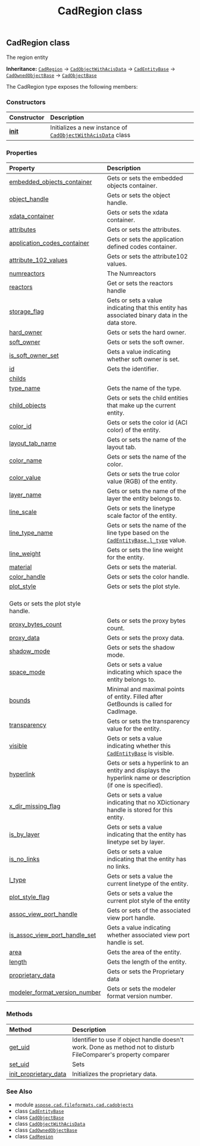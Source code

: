 ﻿---
title: CadRegion class
second_title: Aspose.CAD for Python via .NET API References
description: 
type: docs
weight: 1070
url: /python-net/aspose.cad.fileformats.cad.cadobjects/cadregion/
is_root: false
---

## CadRegion class

The region entity



**Inheritance:** [`CadRegion`](/cad/python-net/aspose.cad.fileformats.cad.cadobjects/cadregion) → 
[`CadObjectWithAcisData`](/cad/python-net/aspose.cad.fileformats.cad.cadobjects/cadobjectwithacisdata) → 
[`CadEntityBase`](/cad/python-net/aspose.cad.fileformats.cad.cadobjects/cadentitybase) → 
[`CadOwnedObjectBase`](/cad/python-net/aspose.cad.fileformats.cad.cadobjects/cadownedobjectbase) → 
[`CadObjectBase`](/cad/python-net/aspose.cad.fileformats.cad.cadobjects/cadobjectbase)



The CadRegion type exposes the following members:

### Constructors
| Constructor | Description |
| :- | :- |
| [__init__](/cad/python-net/aspose.cad.fileformats.cad.cadobjects/cadregion/__init__/#) | Initializes a new instance of [`CadObjectWithAcisData`](/cad/python-net/aspose.cad.fileformats.cad.cadobjects/cadobjectwithacisdata) class |


### Properties
| Property | Description |
| :- | :- |
| [embedded_objects_container](/cad/python-net/aspose.cad.fileformats.cad.cadobjects/cadregion/embedded_objects_container) | Gets or sets the embedded objects container. |
| [object_handle](/cad/python-net/aspose.cad.fileformats.cad.cadobjects/cadregion/object_handle) | Gets or sets the object handle. |
| [xdata_container](/cad/python-net/aspose.cad.fileformats.cad.cadobjects/cadregion/xdata_container) | Gets or sets the xdata container. |
| [attributes](/cad/python-net/aspose.cad.fileformats.cad.cadobjects/cadregion/attributes) | Gets or sets the attributes. |
| [application_codes_container](/cad/python-net/aspose.cad.fileformats.cad.cadobjects/cadregion/application_codes_container) | Gets or sets the application defined codes container. |
| [attribute_102_values](/cad/python-net/aspose.cad.fileformats.cad.cadobjects/cadregion/attribute_102_values) | Gets or sets the attribute102 values. |
| [numreactors](/cad/python-net/aspose.cad.fileformats.cad.cadobjects/cadregion/numreactors) | The Numreactors |
| [reactors](/cad/python-net/aspose.cad.fileformats.cad.cadobjects/cadregion/reactors) | Get or sets the reactors handle |
| [storage_flag](/cad/python-net/aspose.cad.fileformats.cad.cadobjects/cadregion/storage_flag) | Gets or sets a value indicating that this entity has associated binary data in the data store. |
| [hard_owner](/cad/python-net/aspose.cad.fileformats.cad.cadobjects/cadregion/hard_owner) | Gets or sets the hard owner. |
| [soft_owner](/cad/python-net/aspose.cad.fileformats.cad.cadobjects/cadregion/soft_owner) | Gets or sets the soft owner. |
| [is_soft_owner_set](/cad/python-net/aspose.cad.fileformats.cad.cadobjects/cadregion/is_soft_owner_set) | Gets a value indicating whether soft owner is set. |
| [id](/cad/python-net/aspose.cad.fileformats.cad.cadobjects/cadregion/id) | Gets the identifier. |
| [childs](/cad/python-net/aspose.cad.fileformats.cad.cadobjects/cadregion/childs) |  |
| [type_name](/cad/python-net/aspose.cad.fileformats.cad.cadobjects/cadregion/type_name) | Gets the name of the type. |
| [child_objects](/cad/python-net/aspose.cad.fileformats.cad.cadobjects/cadregion/child_objects) | Gets or sets the child entities that make up the current entity. |
| [color_id](/cad/python-net/aspose.cad.fileformats.cad.cadobjects/cadregion/color_id) | Gets or sets the color id (ACI color) of the entity. |
| [layout_tab_name](/cad/python-net/aspose.cad.fileformats.cad.cadobjects/cadregion/layout_tab_name) | Gets or sets the name of the layout tab. |
| [color_name](/cad/python-net/aspose.cad.fileformats.cad.cadobjects/cadregion/color_name) | Gets or sets the name of the color. |
| [color_value](/cad/python-net/aspose.cad.fileformats.cad.cadobjects/cadregion/color_value) | Gets or sets the true color value (RGB) of the entity. |
| [layer_name](/cad/python-net/aspose.cad.fileformats.cad.cadobjects/cadregion/layer_name) | Gets or sets the name of the layer the entity belongs to. |
| [line_scale](/cad/python-net/aspose.cad.fileformats.cad.cadobjects/cadregion/line_scale) | Gets or sets the linetype scale factor of the entity. |
| [line_type_name](/cad/python-net/aspose.cad.fileformats.cad.cadobjects/cadregion/line_type_name) | Gets or sets the name of the line type based on the [`CadEntityBase.l_type`](/cad/python-net/aspose.cad.fileformats.cad.cadobjects/cadentitybase#l_type) value. |
| [line_weight](/cad/python-net/aspose.cad.fileformats.cad.cadobjects/cadregion/line_weight) | Gets or sets the line weight for the entity. |
| [material](/cad/python-net/aspose.cad.fileformats.cad.cadobjects/cadregion/material) | Gets or sets the material. |
| [color_handle](/cad/python-net/aspose.cad.fileformats.cad.cadobjects/cadregion/color_handle) | Gets or sets the color handle. |
| [plot_style](/cad/python-net/aspose.cad.fileformats.cad.cadobjects/cadregion/plot_style) | Gets or sets the plot style.<br/>Gets or sets the plot style handle. |
| [proxy_bytes_count](/cad/python-net/aspose.cad.fileformats.cad.cadobjects/cadregion/proxy_bytes_count) | Gets or sets the proxy bytes count. |
| [proxy_data](/cad/python-net/aspose.cad.fileformats.cad.cadobjects/cadregion/proxy_data) | Gets or sets the proxy data. |
| [shadow_mode](/cad/python-net/aspose.cad.fileformats.cad.cadobjects/cadregion/shadow_mode) | Gets or sets the shadow mode. |
| [space_mode](/cad/python-net/aspose.cad.fileformats.cad.cadobjects/cadregion/space_mode) | Gets or sets a value indicating which space the entity belongs to. |
| [bounds](/cad/python-net/aspose.cad.fileformats.cad.cadobjects/cadregion/bounds) | Minimal and maximal points of entity. Filled after GetBounds is called for CadImage. |
| [transparency](/cad/python-net/aspose.cad.fileformats.cad.cadobjects/cadregion/transparency) | Gets or sets the transparency value for the entity. |
| [visible](/cad/python-net/aspose.cad.fileformats.cad.cadobjects/cadregion/visible) | Gets or sets a value indicating whether this [`CadEntityBase`](/cad/python-net/aspose.cad.fileformats.cad.cadobjects/cadentitybase) is visible. |
| [hyperlink](/cad/python-net/aspose.cad.fileformats.cad.cadobjects/cadregion/hyperlink) | Gets or sets a hyperlink to an entity and displays the hyperlink name or description (if one is specified). |
| [x_dir_missing_flag](/cad/python-net/aspose.cad.fileformats.cad.cadobjects/cadregion/x_dir_missing_flag) | Gets or sets a value indicating that no XDictionary handle is stored for this entity. |
| [is_by_layer](/cad/python-net/aspose.cad.fileformats.cad.cadobjects/cadregion/is_by_layer) | Gets or sets a value indicating that the entity has linetype set by layer. |
| [is_no_links](/cad/python-net/aspose.cad.fileformats.cad.cadobjects/cadregion/is_no_links) | Gets or sets a value indicating that the entity has no links. |
| [l_type](/cad/python-net/aspose.cad.fileformats.cad.cadobjects/cadregion/l_type) | Gets or sets a value the current linetype of the entity. |
| [plot_style_flag](/cad/python-net/aspose.cad.fileformats.cad.cadobjects/cadregion/plot_style_flag) | Gets or sets a value the current plot style of the entity |
| [assoc_view_port_handle](/cad/python-net/aspose.cad.fileformats.cad.cadobjects/cadregion/assoc_view_port_handle) | Gets or sets of the associated view port handle. |
| [is_assoc_view_port_handle_set](/cad/python-net/aspose.cad.fileformats.cad.cadobjects/cadregion/is_assoc_view_port_handle_set) | Gets a value indicating whether associated view port handle is set. |
| [area](/cad/python-net/aspose.cad.fileformats.cad.cadobjects/cadregion/area) | Gets the area of the entity. |
| [length](/cad/python-net/aspose.cad.fileformats.cad.cadobjects/cadregion/length) | Gets the length of the entity. |
| [proprietary_data](/cad/python-net/aspose.cad.fileformats.cad.cadobjects/cadregion/proprietary_data) | Gets or sets the Proprietary data |
| [modeler_format_version_number](/cad/python-net/aspose.cad.fileformats.cad.cadobjects/cadregion/modeler_format_version_number) | Gets or sets the modeler format version number. |


### Methods
| Method | Description |
| :- | :- |
| [get_uid](/cad/python-net/aspose.cad.fileformats.cad.cadobjects/cadregion/get_uid/#) | Identifier to use if object handle doesn't work. Done as method not to disturb FileComparer's property comparer |
| [set_uid](/cad/python-net/aspose.cad.fileformats.cad.cadobjects/cadregion/set_uid/#str) | Sets |
| [init_proprietary_data](/cad/python-net/aspose.cad.fileformats.cad.cadobjects/cadregion/init_proprietary_data/#aspose.cad.fileformats.cad.CadEntityAttribute-str) | Initializes the proprietary data. |



### See Also
* module [`aspose.cad.fileformats.cad.cadobjects`](..)
* class [`CadEntityBase`](/cad/python-net/aspose.cad.fileformats.cad.cadobjects/cadentitybase)
* class [`CadObjectBase`](/cad/python-net/aspose.cad.fileformats.cad.cadobjects/cadobjectbase)
* class [`CadObjectWithAcisData`](/cad/python-net/aspose.cad.fileformats.cad.cadobjects/cadobjectwithacisdata)
* class [`CadOwnedObjectBase`](/cad/python-net/aspose.cad.fileformats.cad.cadobjects/cadownedobjectbase)
* class [`CadRegion`](/cad/python-net/aspose.cad.fileformats.cad.cadobjects/cadregion)
